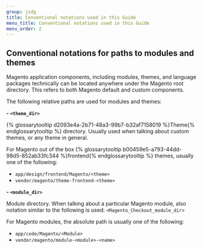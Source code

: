 ```yaml
---
group: jsdg
title: Conventional notations used in this Guide
menu_title: Conventional notations used in this Guide
menu_order: 2
---
```


## Conventional notations for paths to modules and themes

Magento application components, including modules, themes, and language packages technically can be located anywhere under the Magento root directory. This refers to both Magento default and custom components. 

The following relative paths are used for modules and themes:

**- `<theme_dir>`**

{% glossarytooltip d2093e4a-2b71-48a3-99b7-b32af7158019 %}Theme{% endglossarytooltip %} directory. Usually used when talking about custom themes, or any theme in general.

For Magento out of the box {% glossarytooltip b00459e5-a793-44dd-98d5-852ab33fc344 %}frontend{% endglossarytooltip %} themes, usually one of the following:

 - `app/design/frontend/Magento/<theme>`
 - `vendor/magento/theme-frontend-<theme>`

**- `<module_dir>`**

Module directory. When talking about a particular Magento module, also notation similar to the following is used: `<Magento_Checkout_module_dir>`

For Magento modules, the absolute path is usually one of the following:

 - `app/code/Magento/<Module>`
  - `vendor/magento/module-<module>-<name>`
